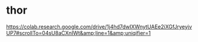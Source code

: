 # thor
https://colab.research.google.com/drive/1j4hd7dwIXWnytUAEe2iXGfJryeyjvUP7#scrollTo=04sU8aCXnIWt&amp;line=1&amp;uniqifier=1

